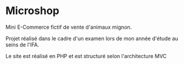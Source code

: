 # Microshop

Mini E-Commerce fictif de vente d'animaux mignon.

Projet réalisé dans le cadre d'un examen lors de mon année d'étude au seins de l'IFA. 

Le site est réalisé en PHP et est structuré selon l'architecture MVC
